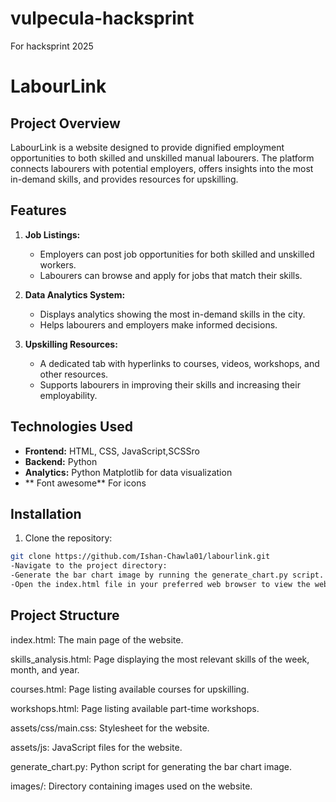 # vulpecula-hacksprint
For hacksprint 2025
# LabourLink

## Project Overview
LabourLink is a website designed to provide dignified employment opportunities to both skilled and unskilled manual labourers. The platform connects labourers with potential employers, offers insights into the most in-demand skills, and provides resources for upskilling.

## Features
1. **Job Listings:**
   - Employers can post job opportunities for both skilled and unskilled workers.
   - Labourers can browse and apply for jobs that match their skills.

2. **Data Analytics System:**
   - Displays analytics showing the most in-demand skills in the city.
   - Helps labourers and employers make informed decisions.

3. **Upskilling Resources:**
   - A dedicated tab with hyperlinks to courses, videos, workshops, and other resources.
   - Supports labourers in improving their skills and increasing their employability.

## Technologies Used
- **Frontend:** HTML, CSS, JavaScript,SCSSro
- **Backend:**  Python
- **Analytics:** Python Matplotlib for data visualization
- ** Font awesome** For icons
## Installation

1. Clone the repository:

```bash 
git clone https://github.com/Ishan-Chawla01/labourlink.git
-Navigate to the project directory:
-Generate the bar chart image by running the generate_chart.py script.
-Open the index.html file in your preferred web browser to view the website.
```


## Project Structure
index.html: The main page of the website.

skills_analysis.html: Page displaying the most relevant skills of the week, month, and year.

courses.html: Page listing available courses for upskilling.

workshops.html: Page listing available part-time workshops.

assets/css/main.css: Stylesheet for the website.

assets/js: JavaScript files for the website.

generate_chart.py: Python script for generating the bar chart image.

images/: Directory containing images used on the website.




